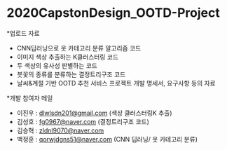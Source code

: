# 2020CapstonDesign_OOTD-Project

*업로드 자료
   - CNN딥러닝으로 옷 카테고리 분류 알고리즘 코드
   - 이미지 색상 추출하는 K클러스터링 코드
   - 두 색상의 유사성 판별하는 코드
   - 붓꽃의 종류를 분류하는 결정트리구조 코드
   - 날씨&계절 기반 OOTD 추천 서비스 프로젝트 개발 명세서, 요구사항 등의 자료



*개발 참여자 메일
   - 이진우 : dlwlsdn201@gmail.com (색상 클러스터링K 추출)
   - 김성호 : fg0967@naver.com   (결정트리구조 코드)
   - 김승혁 : zldnl9070@naver.com
   - 백정훈 : qorwjdgns51@naver.com (CNN 딥러닝/ 옷 카테고리 분류)
